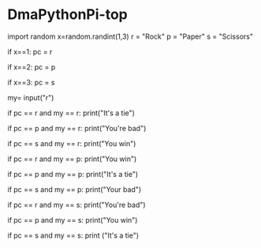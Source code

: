 # DmaPythonPi-top
import random
x=random.randint(1,3)
r = "Rock"
p = "Paper"
s = "Scissors"

if x==1:
    pc = r

if x==2:
    pc = p

if x==3:
    pc = s

my= input("r")

if pc == r and my == r:
    print("It's a tie")
    
if pc == p and my == r:
    print("You're bad")
    
if pc == s and my == r:
    print("You win")
    
if pc == r and my == p:
    print("You win")
    
if pc == p and my == p:
    print("It's a tie")
    
if pc == s and my == p:
    print("Your bad")
    
if pc == r and my == s:
    print("You're bad")
    
if pc == p and my == s:
    print("You win")

if pc == s and my == s:
    print ("It's a tie")
